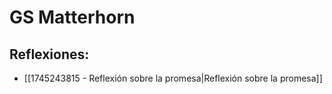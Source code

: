 # GS Matterhorn

## Reflexiones: 
+ [[1745243815 - Reflexión sobre la promesa|Reflexión sobre la promesa]]